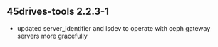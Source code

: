 ## 45drives-tools 2.2.3-1

* updated server_identifier and lsdev to operate with ceph gateway servers more gracefully